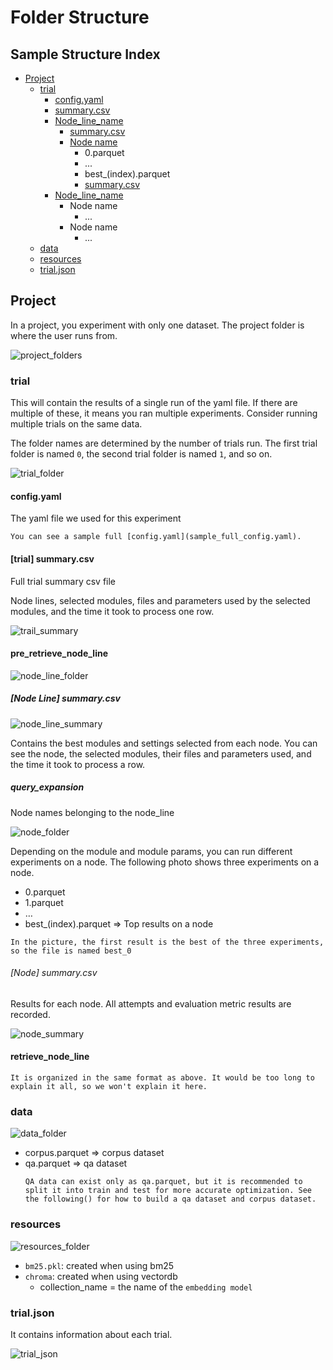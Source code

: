 # Folder Structure

## Sample Structure Index
- [Project](#project)
  - [trial](#trial)
    - [config.yaml](#configyaml)
    - [summary.csv](#trial-summarycsv)
    - [Node_line_name](#pre-retrieve-node-line)
      - [summary.csv](#node-line-summarycsv)
      - [Node name](#query-expansion)
        - 0.parquet
        - ...
        - best_(index).parquet
        - [summary.csv](#node-summarycsv)
    - [Node_line_name](#retrieve-node-line)
      - Node name
        - ...
      - Node name
        - ...
  - [data](#data)
  - [resources](#resources)
  - [trial.json](#trialjson)


## Project
In a project, you experiment with only one dataset.
The project folder is where the user runs from.
    
![project_folders](../_static/project_folders.png)
        
### trial
        
This will contain the results of a single run of the yaml file. If there are multiple of these, it means you ran multiple experiments. Consider running multiple trials on the same data.
        
The folder names are determined by the number of trials run. The first trial folder is named `0`, the second trial folder is named `1`, and so on.
        
![trial_folder](../_static/trial_folder.png)
        
#### config.yaml
The yaml file we used for this experiment
```{Tip}
You can see a sample full [config.yaml](sample_full_config.yaml).
```
#### [trial] summary.csv
Full trial summary csv file


Node lines, selected modules, files and parameters used by the selected modules, and the time it took to process one row.
    
![trail_summary](../_static/trial_summary.png)
    
#### pre_retrieve_node_line
![node_line_folder](../_static/node_line_folder.png)

    
    
##### [Node Line] summary.csv
![node_line_summary](../_static/node_line_summary.png)

Contains the best modules and settings selected from each node.
You can see the node, the selected modules, their files and parameters used, and the time it took to process a row.
        
        
##### query_expansion
Node names belonging to the node_line
        
![node_folder](../_static/node_folder.png)
        
Depending on the module and module params, you can run different experiments on a node. The following photo shows three experiments on a node.
        
- 0.parquet
- 1.parquet
- …
- best_(index).parquet ⇒ Top results on a node

```{tip}
In the picture, the first result is the best of the three experiments, so the file is named best_0
```

  
###### [Node] summary.csv
Results for each node. All attempts and evaluation metric results are recorded.
  
![node_summary](../_static/node_summary.png)
     
#### retrieve_node_line

```{attention}
It is organized in the same format as above. It would be too long to explain it all, so we won't explain it here.
```

    
### data

![data_folder](../_static/data_folder.png)

- corpus.parquet ⇒ corpus dataset
- qa.parquet ⇒ qa dataset
  ```{tip}
  QA data can exist only as qa.parquet, but it is recommended to split it into train and test for more accurate optimization. See the following() for how to build a qa dataset and corpus dataset.
  ```

### resources

![resources_folder](../_static/resources_folder.png)

- `bm25.pkl`: created when using bm25
- `chroma`: created when using vectordb
    - collection_name = the name of the `embedding model`

### trial.json
        
It contains information about each trial.
        
![trial_json](../_static/trial_json.png)
